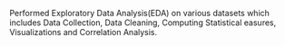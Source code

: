 Performed Exploratory Data Analysis(EDA) on various datasets which includes Data Collection, Data Cleaning, Computing Statistical easures, Visualizations and Correlation Analysis.